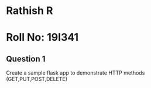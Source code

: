 # Rathish R
# Roll No: 19I341

## Question 1
Create a sample flask app to demonstrate HTTP methods (GET,PUT,POST,DELETE)
